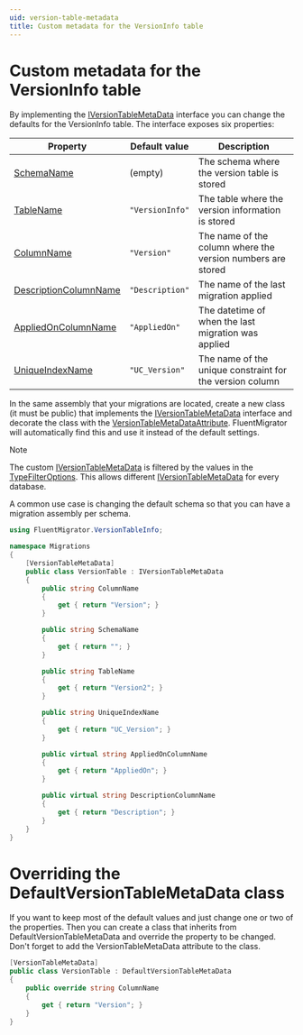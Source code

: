 ```yaml
---
uid: version-table-metadata
title: Custom metadata for the VersionInfo table
---
```


# Custom metadata for the VersionInfo table

By implementing the [IVersionTableMetaData](xref:FluentMigrator.Runner.VersionTableInfo.IVersionTableMetaData) interface you can change the defaults for the VersionInfo table. The interface exposes six properties:

Property | Default value | Description
---------|---------------|-------------
[SchemaName](xref:FluentMigrator.Runner.VersionTableInfo.IVersionTableMetaData.SchemaName) | (empty) | The schema where the version table is stored
[TableName](xref:FluentMigrator.Runner.VersionTableInfo.IVersionTableMetaData.TableName) | `"VersionInfo"` | The table where the version information is stored
[ColumnName](xref:FluentMigrator.Runner.VersionTableInfo.IVersionTableMetaData.ColumnName) | `"Version"` | The name of the column where the version numbers are stored
[DescriptionColumnName](xref:FluentMigrator.Runner.VersionTableInfo.IVersionTableMetaData.DescriptionColumnName) | `"Description"` | The name of the last migration applied
[AppliedOnColumnName](xref:FluentMigrator.Runner.VersionTableInfo.IVersionTableMetaData.AppliedOnColumnName) | `"AppliedOn"` | The datetime of when the last migration was applied
[UniqueIndexName](xref:FluentMigrator.Runner.VersionTableInfo.IVersionTableMetaData.UniqueIndexName) | `"UC_Version"` | The name of the unique constraint for the version column

In the same assembly that your migrations are located, create a new class (it must be public) that implements the [IVersionTableMetaData](xref:FluentMigrator.Runner.VersionTableInfo.IVersionTableMetaData) interface and decorate the class with the [VersionTableMetaDataAttribute](xref:FluentMigrator.Runner.VersionTableInfo.VersionTableMetaDataAttribute). FluentMigrator will automatically find this and use it instead of the default settings.

> [!NOTE]
> The custom [IVersionTableMetaData](xref:FluentMigrator.Runner.VersionTableInfo.IVersionTableMetaData) is filtered by the values in the [TypeFilterOptions](xref:FluentMigrator.Runner.Initialization.TypeFilterOptions). This allows different [IVersionTableMetaData](xref:FluentMigrator.Runner.VersionTableInfo.IVersionTableMetaData) for every database.

A common use case is changing the default schema so that you can have a migration assembly per schema. 

```c#
using FluentMigrator.VersionTableInfo;

namespace Migrations
{
    [VersionTableMetaData]
    public class VersionTable : IVersionTableMetaData
    {
        public string ColumnName
        {
            get { return "Version"; }
        }

        public string SchemaName
        {
            get { return ""; }
        }

        public string TableName
        {
            get { return "Version2"; }
        }

        public string UniqueIndexName
        {
            get { return "UC_Version"; }
        }

        public virtual string AppliedOnColumnName
        {
            get { return "AppliedOn"; }
        }

        public virtual string DescriptionColumnName
        {
            get { return "Description"; }
        }
    }
}
```

# Overriding the DefaultVersionTableMetaData class

If you want to keep most of the default values and just change one or two of the properties. Then you can create a class that inherits from DefaultVersionTableMetaData and override the property to be changed. Don't forget to add the VersionTableMetaData attribute to the class.

```c#
[VersionTableMetaData]
public class VersionTable : DefaultVersionTableMetaData
{
    public override string ColumnName
    {
        get { return "Version"; }
    }
}
```
